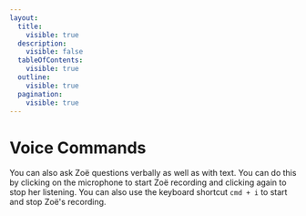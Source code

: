 ```yaml
---
layout:
  title:
    visible: true
  description:
    visible: false
  tableOfContents:
    visible: true
  outline:
    visible: true
  pagination:
    visible: true
---
```


# Voice Commands

You can also ask Zoë questions verbally as well as with text. You can do this by clicking on the microphone to start Zoë recording and clicking again to stop her listening. You can also use the keyboard shortcut `cmd + i` to start and stop Zoë's recording.
